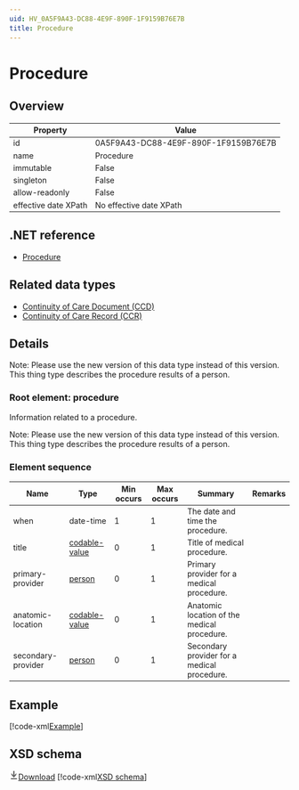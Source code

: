 ```yaml
---
uid: HV_0A5F9A43-DC88-4E9F-890F-1F9159B76E7B
title: Procedure
---
```


# Procedure

## Overview

Property|Value
---|---
id|0A5F9A43-DC88-4E9F-890F-1F9159B76E7B
name|Procedure
immutable|False
singleton|False
allow-readonly|False
effective date XPath|No effective date XPath

## .NET reference
- [Procedure](https://go.microsoft.com/fwlink/?LinkID=136218)

## Related data types

- [Continuity of Care Document (CCD)](xref:HV_9c48a2b8-952c-4f5a-935d-f3292326bf54)
- [Continuity of Care Record (CCR)](xref:HV_1e1ccbfc-a55d-4d91-8940-fa2fbf73c195)

## Details
Note: Please use the new version of this data type instead of this version. <br /> This thing type describes the procedure results of a person.

<a name='procedure'></a>

### Root element: procedure

Information related to a procedure.

Note: Please use the new version of this data type instead of this version. <br /> This thing type describes the procedure results of a person.

### Element sequence

Name|Type|Min occurs|Max occurs|Summary|Remarks
---|---|---|---|---|---
when|date-time|1|1|The date and time the procedure.|
title|[codable-value](xref:HV_3e730686-781f-4616-aa0d-817bba8eb141#codable-value)|0|1|Title of medical procedure.|
primary-provider|[person](xref:HV_3e730686-781f-4616-aa0d-817bba8eb141#person)|0|1|Primary provider for a medical procedure.|
anatomic-location|[codable-value](xref:HV_3e730686-781f-4616-aa0d-817bba8eb141#codable-value)|0|1|Anatomic location of the medical procedure.|
secondary-provider|[person](xref:HV_3e730686-781f-4616-aa0d-817bba8eb141#person)|0|1|Secondary provider for a medical procedure.|

## Example
[!code-xml[Example](sample-xml/0A5F9A43-DC88-4E9F-890F-1F9159B76E7B.xml)]

## XSD schema
[![Download](/healthvault/images/download.png)Download](xsd/procedure.1.xsd)
[!code-xml[XSD schema](xsd/procedure.1.xsd)]
